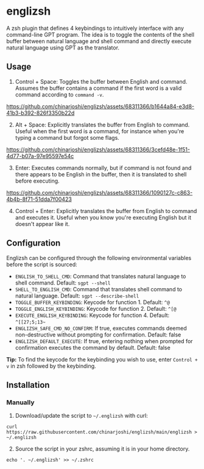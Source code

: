 # englizsh
A zsh plugin that defines 4 keybindings to intuitively interface with any command-line GPT program. The idea is to toggle the contents of the shell buffer between natural language and shell command and directly execute natural language using GPT as the translator.

## Usage

1. Control + Space: Toggles the buffer between English and command. Assumes the buffer contains a command if the first word is a valid command according to `command -v`.

https://github.com/chinarjoshi/englizsh/assets/68311366/b1644a84-e3d8-41b3-b392-826f3350b22d

2. Alt + Space: Explicitly translates the buffer from English to command. Useful when the first word is a command, for instance when you're typing a command but forgot some flags.

https://github.com/chinarjoshi/englizsh/assets/68311366/3cefd48e-1f51-4d77-b07a-97e95597e54c
   
3. Enter: Executes commands normally, but if command is not found and there appears to be English in the buffer, then it is translated to shell before executing.

https://github.com/chinarjoshi/englizsh/assets/68311366/1090127c-c863-4b4b-8f71-51dda7f00423

4. Control + Enter: Explicitly translates the buffer from English to command and executes it. Useful when you know you're executing English but it doesn't appear like it.

## Configuration

Englizsh can be configured through the following environmental variables before the script is sourced:

* `ENGLISH_TO_SHELL_CMD`: Command that translates natural language to shell command. Default: `sgpt --shell`
* `SHELL_TO_ENGLISH_CMD`: Command that translates shell command to natural language. Default: `sgpt --describe-shell`
* `TOGGLE_BUFFER_KEYBINDING`: Keycode for function 1. Default: `^@`
* `TOGGLE_ENGLISH_KEYBINDING`: Keycode for function 2. Default: `^[@`
* `EXECUTE_ENGLISH_KEYBINDING`: Keycode for function 4. Default: `^[[27;5;13~`
* `ENGLIZSH_SAFE_CMD_NO_CONFIRM`: If true, executes commands deemed non-destructive without prompting for confirmation. Default: false
* `ENGLIZSH_DEFAULT_EXECUTE`: If true, entering nothing when prompted for confirmation executes the command by default. Default: false

**Tip:** To find the keycode for the keybinding you wish to use, enter `Control + v` in zsh followed by the keybinding.

## Installation

### Manually

1. Download/update the script to `~/.englizsh` with curl:

`curl https://raw.githubusercontent.com/chinarjoshi/englizsh/main/englizsh > ~/.englizsh`

2. Source the script in your zshrc, assuming it is in your home directory.

`echo '. ~/.englizsh' >> ~/.zshrc`

